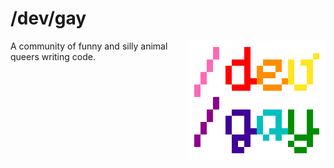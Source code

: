 # /dev/gay 

<img src="../images/devgay-export.png" style="float: right"> </img>

A community of funny and silly animal queers writing code.
